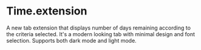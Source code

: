 # Time.extension
A new tab extension that displays number of days remaining according to the criteria selected. It's a modern looking tab with minimal design and font selection. Supports both dark mode and light mode.